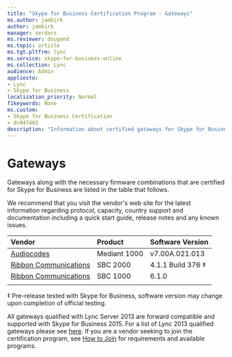 ```yaml
---
title: "Skype for Business Certification Program - Gateways"
ms.author: jambirk
author: jambirk
manager: serdars
ms.reviewer: dougand
ms.topic: article
ms.tgt.pltfrm: lync
ms.service: skype-for-business-online
ms.collection: Lync
audience: Admin
appliesto:
- Lync
- Skype for Business 
localization_priority: Normal
f1keywords: None
ms.custom:
- Skype for Business Certification
- dn947483
description: "Information about certified gateways for Skype for Business."
---
```


# Gateways
Gateways along with the necessary firmware combinations that are certified for Skype for Business are listed in the table that follows. 

We recommend that you visit the vendor's web site for the latest information regarding protocol, capacity, country support and documentation including a quick start guide, release notes and any known issues.

|Vendor  |Product  |Software Version  |
|:---------|:---------|:---------|
|[Audiocodes](http://www.audiocodes.com/products/microsoft-skype-for-business-gateway)|      Mediant 1000   |   v7.00A.021.013      |
|[Ribbon Communications](https://ribboncommunications.com/solutions/enterprise-solutions/microsoft-skype-business) | SBC 2000 | 4.1.1 Build 376 &Dagger;        |
|[Ribbon Communications](https://ribboncommunications.com/solutions/enterprise-solutions/microsoft-skype-business)|  SBC 1000 | 6.1.0 |
|      |         |         |

 
&Dagger; Pre-release tested with Skype for Business, software version may change upon completion of official testing.

All gateways qualified with Lync Server 2013 are forward compatible and supported with Skype for Business 2015. For a list of Lync 2013 qualified gateways please see [here](../lync-cert/qualified-ip-pbx-gateway.md).
If you are a vendor seeking to join the certification program, see [How to Join](how-to-join.md) for requirements and available programs.


